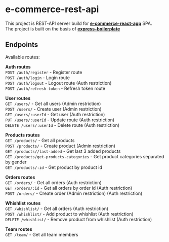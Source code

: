 # e-commerce-rest-api
This project is REST-API server build for **[e-commerce-react-app](https://github.com/vasilignatov/e-commerce-react-app)** SPA.\
The project is built on the basis of **[express-boilerplate](https://github.com/vasilignatov/express-boilerplate)** 

## Endpoints

Available routes:

**Auth routes**\
`POST /auth/register` - Register route\
`POST /auth/login` - Login route\
`POST /auth/logout` - Logout route (Auth restriction)\
`POST /auth/refresh-token` - Refresh token route

**User routes**\
`GET /users/` - Get all users (Admin restriction)\
`POST /users/` - Create user (Admin restriction)\
`GET /users/:userId` - Get user (Auth restriction)\
`PUT /users/:userId` - Update route (Auth restriction)\
`DELETE /users/:userId` - Delete route (Auth restriction)

**Products routes**\
`GET /products/` - Get all products\
`POST /products/` - Create product (Admin restriction)\
`GET /products//last-added` - Get last 3 added products\
`GET /products/get-products-categories` - Get product categories separated by gender\
`GET /products/:id` - Get product by product id

**Orders routes**\
`GET /orders/` - Get all orders (Auth restriction)\
`GET /orders/:id` - Get all orders by order id (Auth restriction)\
`POST /orders/` - Create order (Admin restriction) (Auth restriction)

**Whishlist routes**\
`GET /whishlist/` - Get all orders (Auth restriction)\
`POST /whishlist/` - Add product to whishlist (Auth restriction)\
`DELETE /whishlist/` - Remove product from whishlist (Auth restriction)

**Team routes**\
`GET /team/` - Get all team members



